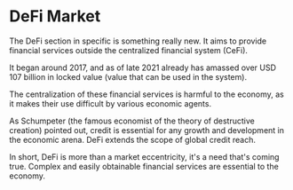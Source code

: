 # DeFi Market

The DeFi section in specific is something really new. It aims to provide financial services outside the centralized financial system (CeFi).

It began around 2017, and as of late 2021 already has amassed over USD 107 billion in locked value (value that can be used in the system).

The centralization of these financial services is harmful to the economy, as it makes their use difficult by various economic agents.&#x20;

As Schumpeter (the famous economist of the theory of destructive creation) pointed out, credit is essential for any growth and development in the economic arena.  DeFi extends the scope of global credit reach.

In short, DeFi is more than a market eccentricity, it's a need that's coming true. Complex and easily obtainable financial services are essential to the economy.
